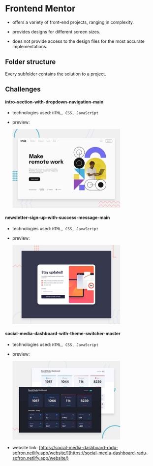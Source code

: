 # Frontend Mentor

- offers a variety of front-end projects, ranging in complexity.

- provides designs for different screen sizes.

- does not provide access to the design files for the most accurate implementations.

## Folder structure

Every subfolder contains the solution to a project.

## Challenges

#### intro-section-with-dropdown-navigation-main

- technologies used: `HTML, CSS, JavaScript`
- preview:

  <img src="./intro-section-with-dropdown-navigation-main/design/desired-design/desktop-preview.jpg" width=350px height=auto>

#### newsletter-sign-up-with-success-message-main

- technologies used: `HTML, CSS, JavaScript`
- preview:

  <img src="./newsletter-sign-up-with-success-message-main/design/desired-design/desktop-preview.jpg" width=350px height=auto>

#### social-media-dashboard-with-theme-switcher-master

- technologies used: `HTML, CSS, JavaScript`
- preview:

  <img src="./social-media-dashboard-with-theme-switcher-master/design/desired-design/desktop-preview.jpg" width=350px height=auto>

- website link: [https://social-media-dashboard-radu-sofron.netlify.app/website/](https://social-media-dashboard-radu-sofron.netlify.app/website/)
